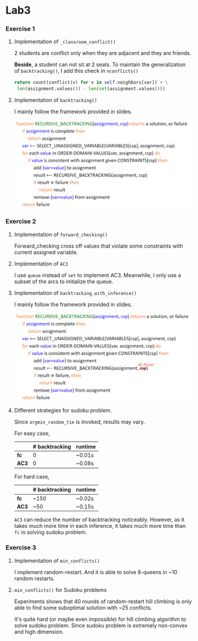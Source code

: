 # Lab3

### Exercise 1

1. Implementation of `_classroom_conflict()`

   2 students are conflict only when they are adjacent and they are friends.

   **Beside**,  a student can not sit at 2 seats. To maintain the generalization of `backtracking()`, I add this check in `nconflicts()`

   ```python
   return count(conflict(v) for v in self.neighbors[var]) + \
   	len(assignment.values()) - len(set(assignment.values()))
   ```

2. Implementation of `backtracking()`

   I mainly follow the framework provided in slides.

   <img src="img/naive-backtracking.png" style="zoom: 50%;" />



### Exercise 2

1. Implementation of `forward_checking()` 

   Forward_checking cross off values that violate some constraints with current assigned variable.

2. Implementation of `AC3`

   I use `queue` instead of `set` to implement AC3. Meanwhile, I only use a subset of the arcs to initialize the queue. 

3. Implementation of `backtracking_with_inference()`

   I mainly follow the framework provided in slides.
   
   <img src="img/backtracking.png" style="zoom: 50%;" />
   
4. Different strategies for sudoku problem.

   Since `argmin_random_tie` is invoked, results may vary.

   For easy case, 

   |         | # backtracking | runtime |
   | ------- | -------------- | ------- |
   | **fc**  | 0              | ~0.01s  |
   | **AC3** | 0              | ~0.08s  |

   For hard case,

   |         | # backtracking | runtime |
   | ------- | -------------- | ------- |
   | **fc**  | ~150           | ~0.02s  |
   | **AC3** | ~50            | ~0.15s  |

   `AC3` can reduce the number of backtracking noticeably. However, as it takes much more time in each inference, it takes much more time than `fc` in solving sudoku problem. 



### Exercise 3

1. Implementation of `min_conflicts()`

   I implement random-restart. And it is able to solve 8-queens in ~10 random restarts.

2. `min_conflicts()` for Sudoku problems

   Experiments shows that 40 rounds of random-restart hill climbing is only able to find some suboptimal solution with ~25 conflicts. 

   It's quite hard (or maybe even impossible) for hill climbing algorithm to solve sudoku problem. Since sudoku problem is extremely non-convex and high dimension.
   
   
